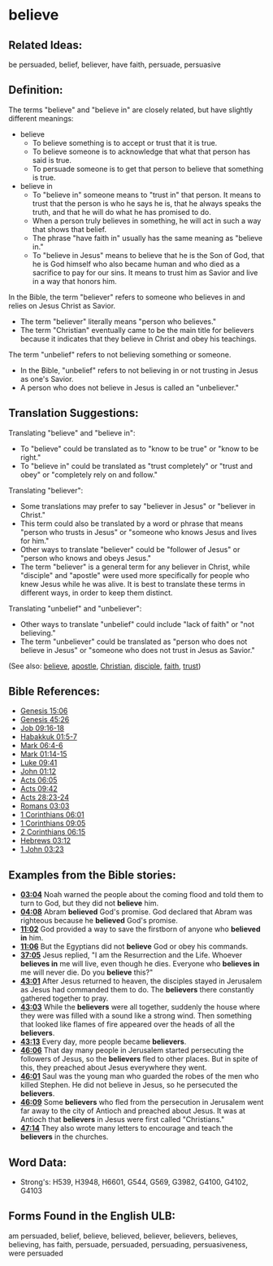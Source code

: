 # believe

## Related Ideas:

be persuaded, belief, believer, have faith, persuade, persuasive

## Definition:

The terms "believe" and "believe in" are closely related, but have slightly different meanings:

* believe
    * To believe something is to accept or trust that it is true.
    * To believe someone is to acknowledge that what that person has said is true.
    * To persuade someone is to get that person to believe that something is true.
* believe in
    * To "believe in" someone means to "trust in" that person. It means to trust that the person is who he says he is, that he always speaks the truth, and that he will do what he has promised to do.
    * When a person truly believes in something, he will act in such a way that shows that belief.
    * The phrase "have faith in" usually has the same meaning as "believe in."
    * To "believe in Jesus" means to believe that he is the Son of God, that he is God himself who also became human and who died as a sacrifice to pay for our sins. It means to trust him as Savior and live in a way that honors him.

In the Bible, the term "believer" refers to someone who believes in and relies on Jesus Christ as Savior.

* The term "believer" literally means "person who believes."
* The term "Christian" eventually came to be the main title for believers because it indicates that they believe in Christ and obey his teachings.

The term "unbelief" refers to not believing something or someone.

* In the Bible, "unbelief" refers to not believing in or not trusting in Jesus as one's Savior.
* A person who does not believe in Jesus is called an "unbeliever."

## Translation Suggestions:

Translating "believe" and "believe in":  
* To "believe" could be translated as to "know to be true" or "know to be right."
* To "believe in" could be translated as "trust completely" or "trust and obey" or "completely rely on and follow."

Translating "believer":  
* Some translations may prefer to say "believer in Jesus" or "believer in Christ."
* This term could also be translated by a word or phrase that means "person who trusts in Jesus" or "someone who knows Jesus and lives for him."
* Other ways to translate "believer" could be "follower of Jesus" or "person who knows and obeys Jesus."
* The term "believer" is a general term for any believer in Christ, while "disciple" and "apostle" were used more specifically for people who knew Jesus while he was alive. It is best to translate these terms in different ways, in order to keep them distinct.

Translating "unbelief" and "unbeliever":
* Other ways to translate "unbelief" could include "lack of faith" or "not believing."
* The term "unbeliever" could be translated as "person who does not believe in Jesus" or "someone who does not trust in Jesus as Savior."

(See also: [believe](../kt/believe.md), [apostle](../kt/apostle.md), [Christian](../kt/christian.md), [disciple](../kt/disciple.md), [faith](../kt/faith.md), [trust](../kt/trust.md))

## Bible References:

* [Genesis 15:06](rc://en/tn/help/gen/15/06)
* [Genesis 45:26](rc://en/tn/help/gen/45/26)
* [Job 09:16-18](rc://en/tn/help/job/09/16)
* [Habakkuk 01:5-7](rc://en/tn/help/hab/01/05)
* [Mark 06:4-6](rc://en/tn/help/mrk/06/04)
* [Mark 01:14-15](rc://en/tn/help/mrk/01/14)
* [Luke 09:41](rc://en/tn/help/luk/09/41)
* [John 01:12](rc://en/tn/help/jhn/01/12)
* [Acts 06:05](rc://en/tn/help/act/06/05)
* [Acts 09:42](rc://en/tn/help/act/09/42)
* [Acts 28:23-24](rc://en/tn/help/act/28/23)
* [Romans 03:03](rc://en/tn/help/rom/03/03)
* [1 Corinthians 06:01](rc://en/tn/help/1co/06/01)
* [1 Corinthians 09:05](rc://en/tn/help/1co/09/05)
* [2 Corinthians 06:15](rc://en/tn/help/2co/06/15)
* [Hebrews 03:12](rc://en/tn/help/heb/03/12)
* [1 John 03:23](rc://en/tn/help/1jn/03/23)

## Examples from the Bible stories:

* __[03:04](rc://en/tn/help/obs/03/04)__ Noah warned the people about the coming flood and told them to turn to God, but they did not __believe__ him.
* __[04:08](rc://en/tn/help/obs/04/08)__ Abram __believed__ God's promise. God declared that Abram was righteous because he __believed__ God's promise.
* __[11:02](rc://en/tn/help/obs/11/02)__ God provided a way to save the firstborn of anyone who __believed in__ him.
* __[11:06](rc://en/tn/help/obs/11/06)__ But the Egyptians did not __believe__ God or obey his commands.
* __[37:05](rc://en/tn/help/obs/37/05)__ Jesus replied, "I am the Resurrection and the Life. Whoever __believes in__ me will live, even though he dies. Everyone who __believes in__ me will never die. Do you __believe__ this?"
* __[43:01](rc://en/tn/help/obs/43/01)__ After Jesus returned to heaven, the disciples stayed in Jerusalem as Jesus had commanded them to do. The __believers__ there constantly gathered together to pray.
* __[43:03](rc://en/tn/help/obs/43/03)__ While the __believers__ were all together, suddenly the house where they were was filled with a sound like a strong wind. Then something that looked like flames of fire appeared over the heads of all the __believers__.
* __[43:13](rc://en/tn/help/obs/43/13)__ Every day, more people became __believers__.
* __[46:06](rc://en/tn/help/obs/46/06)__ That day many people in Jerusalem started persecuting the followers of Jesus, so the __believers__ fled to other places. But in spite of this, they preached about Jesus everywhere they went.
* __[46:01](rc://en/tn/help/obs/46/01)__ Saul was the young man who guarded the robes of the men who killed Stephen. He did not believe in Jesus, so he persecuted the __believers__.
* __[46:09](rc://en/tn/help/obs/46/09)__ Some __believers__ who fled from the persecution in Jerusalem went far away to the city of Antioch and preached about Jesus. It was at Antioch that __believers__ in Jesus were first called "Christians."
* __[47:14](rc://en/tn/help/obs/47/14)__ They also wrote many letters to encourage and teach the __believers__ in the churches.

## Word Data:

* Strong's: H539, H3948, H6601, G544, G569, G3982, G4100, G4102, G4103

## Forms Found in the English ULB:

am persuaded, belief, believe, believed, believer, believers, believes, believing, has faith, persuade, persuaded, persuading, persuasiveness, were persuaded

